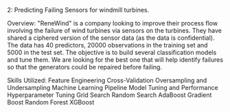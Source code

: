 2: Predicting Failing Sensors for windmill turbines.

Overview: 
      "ReneWind" is a company looking to improve their process flow involving the failure of wind turbines via sensors on the turbines. 
      They have shared a ciphered version of the sensor data (as the data is confidential). 
      The data has 40 predictors, 20000 observations in the training set and 5000 in the test set.
      The objective is to build several classification models and tune them. We are looking for the best one that will help identify failures 
      so that the generators could be repaired before failing. 

Skills Utilized: 
      Feature Engineering
      Cross-Validation
      Oversampling and Undersampling
      Machine Learning Pipeline
      Model Tuning and Performance
      Hyperparameter Tuning
      Grid Search
      Random Search
      AdaBoost
      Gradient Boost
      Random Forest
      XGBoost
